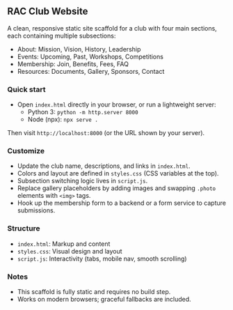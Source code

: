 ## RAC Club Website

A clean, responsive static site scaffold for a club with four main sections, each containing multiple subsections:

- About: Mission, Vision, History, Leadership
- Events: Upcoming, Past, Workshops, Competitions
- Membership: Join, Benefits, Fees, FAQ
- Resources: Documents, Gallery, Sponsors, Contact

### Quick start

- Open `index.html` directly in your browser, or run a lightweight server:
  - Python 3: `python -m http.server 8000`
  - Node (npx): `npx serve .`

Then visit `http://localhost:8000` (or the URL shown by your server).

### Customize

- Update the club name, descriptions, and links in `index.html`.
- Colors and layout are defined in `styles.css` (CSS variables at the top).
- Subsection switching logic lives in `script.js`.
- Replace gallery placeholders by adding images and swapping `.photo` elements with `<img>` tags.
- Hook up the membership form to a backend or a form service to capture submissions.

### Structure

- `index.html`: Markup and content
- `styles.css`: Visual design and layout
- `script.js`: Interactivity (tabs, mobile nav, smooth scrolling)

### Notes

- This scaffold is fully static and requires no build step.
- Works on modern browsers; graceful fallbacks are included. 
